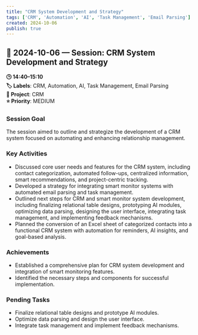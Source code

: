 ```yaml
---
title: "CRM System Development and Strategy"
tags: ['CRM', 'Automation', 'AI', 'Task Management', 'Email Parsing']
created: 2024-10-06
publish: true
---
```


## 📅 2024-10-06 — Session: CRM System Development and Strategy

**🕒 14:40–15:10**  
**🏷️ Labels**: CRM, Automation, AI, Task Management, Email Parsing  
**📂 Project**: CRM  
**⭐ Priority**: MEDIUM  


### Session Goal
The session aimed to outline and strategize the development of a CRM system focused on automating and enhancing relationship management.

### Key Activities
- Discussed core user needs and features for the CRM system, including contact categorization, automated follow-ups, centralized information, smart recommendations, and project-centric tracking.
- Developed a strategy for integrating smart monitor systems with automated email parsing and task management.
- Outlined next steps for CRM and smart monitor system development, including finalizing relational table designs, prototyping AI modules, optimizing data parsing, designing the user interface, integrating task management, and implementing feedback mechanisms.
- Planned the conversion of an Excel sheet of categorized contacts into a functional CRM system with automation for reminders, AI insights, and goal-based analysis.

### Achievements
- Established a comprehensive plan for CRM system development and integration of smart monitoring features.
- Identified the necessary steps and components for successful implementation.

### Pending Tasks
- Finalize relational table designs and prototype AI modules.
- Optimize data parsing and design the user interface.
- Integrate task management and implement feedback mechanisms.
